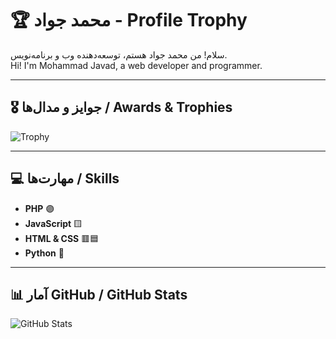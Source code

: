 # 🏆 محمد جواد - Profile Trophy

سلام! من محمد جواد هستم، توسعه‌دهنده وب و برنامه‌نویس.  
Hi! I'm Mohammad Javad, a web developer and programmer.

---

## 🎖️ جوایز و مدال‌ها / Awards & Trophies

![Trophy](https://github-profile-trophy.vercel.app/?username=fake-user&theme=dracula&row=1&column=5&margin-w=10&margin-h=10&title=Stars,Followers,Commits,PRs,Issues)

---

## 💻 مهارت‌ها / Skills

- **PHP** 🟣
- **JavaScript** 🟨
- **HTML & CSS** 🟥🟦
- **Python** 🐍

---

## 📊 آمار GitHub / GitHub Stats

![GitHub Stats](https://github-readme-stats.vercel.app/api?username=fake-user&show_icons=true&theme=radical)
